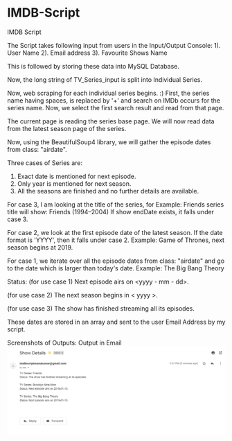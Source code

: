 # IMDB-Script
IMDB Script

The Script takes following input from users in the Input/Output Console:
1). User Name
2). Email address 
3). Favourite Shows Name

This is followed by storing these data into MySQL Database.

Now, the long string of TV_Series_input is split into Individual Series.

Now, web scraping for each individual series begins. :)
First, the series name having spaces, is replaced by '+' and search on IMDb occurs for the series name.
Now, we select the first search result and read from that page.

The current page is reading the series base page.
We will now read data from the latest season page of the series.

Now, using the BeautifulSoup4 library, we will gather the episode dates from class: "airdate".

Three cases of Series are:
1. Exact date is mentioned for next episode.
2. Only year is mentioned for next season.
3. All the seasons are finished and no further details are available.

For case 3, I am looking at the title of the series, for Example: Friends series title will show: Friends (1994–2004)
If show endDate exists, it falls under case 3.

For case 2, we look at the first episode date of the latest season. If the date format is 'YYYY', then it falls under case 2.
Example: Game of Thrones, next season begins at 2019.

For case 1, we iterate over all the episode dates from class: "airdate" and go to the date which is larger than today's date. 
Example: The Big Bang Theory

Status: (for use case 1) Next episode airs on <yyyy - mm - dd>.

(for use case 2) The next season begins in < yyyy >.

(for use case 3) The show has finished streaming all its episodes.

These dates are stored in an array and sent to the user Email Address by my script.


Screenshots of Outputs:
Output in Email
![alt text](https://github.com/Manukumar1/IMDB-Script/blob/master/showDetails.png "Show Details Email")
